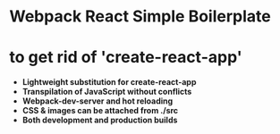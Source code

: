 # Webpack React Simple Boilerplate 
# to get rid of 'create-react-app'

- **Lightweight substitution for create-react-app**
- **Transpilation of JavaScript without conflicts**
- **Webpack-dev-server and hot reloading**
- **CSS & images can be attached from ./src**
- **Both development and production builds**
